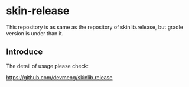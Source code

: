 # skin-release
This repository is as same as the repository of skinlib.release, but gradle version is under than it.

## Introduce
The detail of usage please check:

https://github.com/devmeng/skinlib.release

